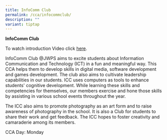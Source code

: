 ```yaml
---
title: InfoComm Club
permalink: /cca/infocommclub/
description: ""
variant: tiptap
---
```

<p><strong>InfoComm Club</strong> <br></p><p>To watch introduction Video click <a href="https://youtu.be/v_WAQdey6xw" rel="noopener noreferrer nofollow" target="_blank">here</a>. <br></p><p>InfoComm Club @JWPS aims to excite students about Information Communication and Technology (ICT) in a fun and meaningful way. This CCA helps them to develop skills in digital media, software development and games development. The club also aims to cultivate leadership capabilities in our students. ICC uses computers as tools to enhance students' cognitive development. While learning these skills and competencies for themselves, our members exercise and hone those skills by assisting in various school events throughout the year. <br></p><p>The ICC also aims to promote photography as an art form and to raise awareness of photography in the school. It is also a Club for students to share their work and get feedback. The ICC hopes to foster creativity and camaraderie among its members. <br></p><p>CCA Day: Monday</p>